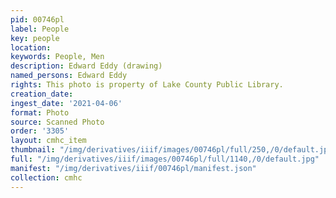 ```yaml
---
pid: 00746pl
label: People
key: people
location: 
keywords: People, Men
description: Edward Eddy (drawing)
named_persons: Edward Eddy
rights: This photo is property of Lake County Public Library.
creation_date: 
ingest_date: '2021-04-06'
format: Photo
source: Scanned Photo
order: '3305'
layout: cmhc_item
thumbnail: "/img/derivatives/iiif/images/00746pl/full/250,/0/default.jpg"
full: "/img/derivatives/iiif/images/00746pl/full/1140,/0/default.jpg"
manifest: "/img/derivatives/iiif/00746pl/manifest.json"
collection: cmhc
---
```

